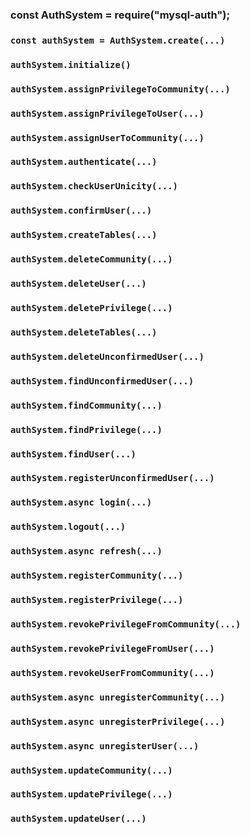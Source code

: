 
### const AuthSystem = require("mysql-auth");






### `const authSystem = AuthSystem.create(...)`





### `authSystem.initialize()`





### `authSystem.assignPrivilegeToCommunity(...)`




### `authSystem.assignPrivilegeToUser(...)`




### `authSystem.assignUserToCommunity(...)`




### `authSystem.authenticate(...)`




### `authSystem.checkUserUnicity(...)`




### `authSystem.confirmUser(...)`




### `authSystem.createTables(...)`




### `authSystem.deleteCommunity(...)`




### `authSystem.deleteUser(...)`




### `authSystem.deletePrivilege(...)`




### `authSystem.deleteTables(...)`




### `authSystem.deleteUnconfirmedUser(...)`




### `authSystem.findUnconfirmedUser(...)`




### `authSystem.findCommunity(...)`




### `authSystem.findPrivilege(...)`




### `authSystem.findUser(...)`




### `authSystem.registerUnconfirmedUser(...)`




### `authSystem.async login(...)`




### `authSystem.logout(...)`




### `authSystem.async refresh(...)`




### `authSystem.registerCommunity(...)`




### `authSystem.registerPrivilege(...)`




### `authSystem.revokePrivilegeFromCommunity(...)`




### `authSystem.revokePrivilegeFromUser(...)`




### `authSystem.revokeUserFromCommunity(...)`




### `authSystem.async unregisterCommunity(...)`




### `authSystem.async unregisterPrivilege(...)`




### `authSystem.async unregisterUser(...)`




### `authSystem.updateCommunity(...)`




### `authSystem.updatePrivilege(...)`




### `authSystem.updateUser(...)`



